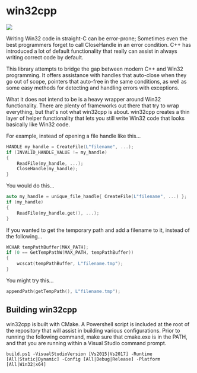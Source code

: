 # win32cpp

![](https://ci.appveyor.com/api/projects/status/github/lordjeb/win32cpp?svg=true)

Writing Win32 code in straight-C can be error-prone; Sometimes even the best programmers forget to call CloseHandle in an error condition. C++ has introduced a lot of default functionality that really can assist in always writing correct code by default.

This library attempts to bridge the gap between modern C++ and Win32 programming. It offers assistance with handles that auto-close when they go out of scope, pointers that auto-free in the same conditions, as well as some easy methods for detecting and handling errors with exceptions.

What it does not intend to be is a heavy wrapper around Win32 functionality. There are plenty of frameworks out there that try to wrap everything, but that's not what win32cpp is about. win32cpp creates a thin layer of helper functionality that lets you still write Win32 code that looks basically like Win32 code.

For example, instead of opening a file handle like this...

```c++
HANDLE my_handle = CreateFile(L"filename", ...);
if (INVALID_HANDLE_VALUE != my_handle)
{
    ReadFile(my_handle, ...);
    CloseHandle(my_handle);
}
```

You would do this...

```c++
auto my_handle = unique_file_handle{ CreateFile(L"filename", ...) };
if (my_handle)
{
    ReadFile(my_handle.get(), ...);
}
```

If you wanted to get the temporary path and add a filename to it, instead of the following...

```c++
WCHAR tempPathBuffer[MAX_PATH];
if (0 == GetTempPathW(MAX_PATH, tempPathBuffer))
{
    wcscat(tempPathBuffer, L"filename.tmp");
}
```

You might try this...

```c++
appendPath(getTempPath(), L"filename.tmp");
```

## Building win32cpp

win32cpp is built with CMake. A Powershell script is included at the root of the repository that will assist in building various configurations. Prior to running the following command, make sure that cmake.exe is in the PATH, and that you are running within a Visual Studio command prompt.

`build.ps1 -VisualStudioVersion [Vs2015|Vs2017] -Runtime [All|Static|Dynamic] -Config [All|Debug|Release] -Platform [All|Win32|x64]`
